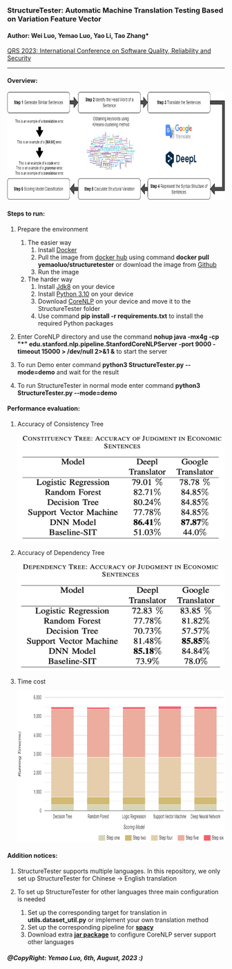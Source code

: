 ### StructureTester: Automatic Machine Translation Testing Based on Variation Feature Vector

#### Author: Wei Luo, Yemao Luo, Yao Li, Tao Zhang*

[QRS 2023: International Conference on Software Quality, Reliability and Security](https://qrs23.techconf.org/)

---

#### Overview:

<img src="imgs/ov.png" title="Time cost" width="800px" height="250px">

#### Steps to run:

1. Prepare the environment
   1. The easier way
      1. Install [Docker](https://docs.docker.com/get-docker/)
      2. Pull the image from [docker hub](https://hub.docker.com/r/yemaoluo/structuretester) using command **docker pull
         yemaoluo/structuretester** or download the image
         from [Github](https://github.com/StructureTester/StructureTester/releases/tag/StructureTester_Docker_image)
      3. Run the image
   2. The harder way
      1. Install [Jdk8](https://openjdk.org/install/) on your device
      2. Install [Python 3.10](https://www.python.org/downloads/) on your device
      3. Download [CoreNLP](https://stanfordnlp.github.io/CoreNLP/) on your device and move it to the StructureTester folder
      4. Use command **pip install -r requirements.txt** to install the required Python packages

2. Enter CoreNLP directory and use the command **nohup java -mx4g -cp "*"
   edu.stanford.nlp.pipeline.StanfordCoreNLPServer -port 9000 -timeout 15000 > /dev/null 2>&1 &** to start the server

3. To run Demo enter command **python3 StructureTester.py --mode=demo** and wait for the result

4. To run StructureTester in normal mode enter command **python3 StructureTester.py --mode=demo**

#### Performance evaluation:

1. Accuracy of Consistency Tree

   <img src="./imgs/con_ac.png" title="Accuracy of Consistency Tree" width="500px" height="250px">

2. Accuracy of Dependency Tree

   <img src="./imgs/dep_ac.png" title="Accuracy of Dependency Tree" width="500px" height="250px">

3. Time cost

   <img src="./imgs/tc.png" title="Time cost" width="800px" height="350px">

#### Addition notices:

1. StructureTester supports multiple languages. In this repository, we only set up StructureTester for Chinese ->
   English
   translation

2. To set up StructureTester for other languages three main configuration is needed
   1. Set up the corresponding target for translation in **utils.dataset_util.py** or implement your own translation
      method
   2. Set up the corresponding pipeline for [**spacy**](https://spacy.io/models)
   3. Download extra [**jar package**](https://stanfordnlp.github.io/CoreNLP/human-languages.html) to configure CoreNLP
      server support other languages

##### @CopyRight: Yemao Luo, 6th, August, 2023 :)
